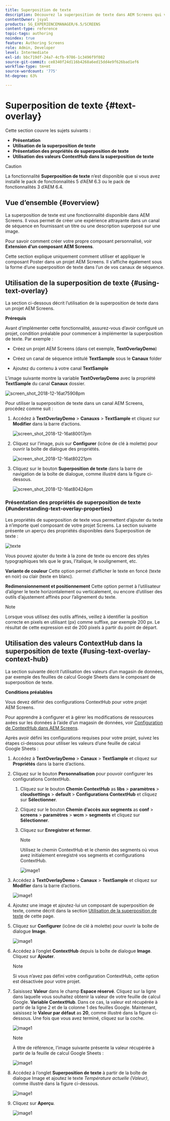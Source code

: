 ```yaml
---
title: Superposition de texte
description: Découvrez la superposition de texte dans AEM Screens qui vous permet de créer une expérience attrayante dans un canal de séquence en incluant un titre ou une description superposés à une image.
contentOwner: jsyal
products: SG_EXPERIENCEMANAGER/6.5/SCREENS
content-type: reference
topic-tags: authoring
noindex: true
feature: Authoring Screens
role: Admin, Developer
level: Intermediate
exl-id: bbc719df-24a7-4cfb-9786-1c3496f9f082
source-git-commit: ce8340f24d116b4268a6ed15dd4e9f626bad1ef6
workflow-type: tm+mt
source-wordcount: '775'
ht-degree: 63%

---
```


# Superposition de texte {#text-overlay}

Cette section couvre les sujets suivants :

* **Présentation**
* **Utilisation de la superposition de texte**
* **Présentation des propriétés de superposition de texte**
* **Utilisation des valeurs ContextHub dans la superposition de texte**

>[!CAUTION]
>
>La fonctionnalité **Superposition de texte** n’est disponible que si vous avez installé le pack de fonctionnalités 5 d’AEM 6.3 ou le pack de fonctionnalités 3 d’AEM 6.4.

## Vue d’ensemble {#overview}

La superposition de texte est une fonctionnalité disponible dans AEM Screens. Il vous permet de créer une expérience attrayante dans un canal de séquence en fournissant un titre ou une description superposé sur une image.

Pour savoir comment créer votre propre composant personnalisé, voir **Extension d’un composant AEM Screens**.

Cette section explique uniquement comment utiliser et appliquer le composant Poster dans un projet AEM Screens. Il s’affiche également sous la forme d’une superposition de texte dans l’un de vos canaux de séquence.

## Utilisation de la superposition de texte {#using-text-overlay}

La section ci-dessous décrit l’utilisation de la superposition de texte dans un projet AEM Screens.

**Prérequis**

Avant d’implémenter cette fonctionnalité, assurez-vous d’avoir configuré un projet, condition préalable pour commencer à implémenter la superposition de texte. Par exemple :

* Créez un projet AEM Screens (dans cet exemple, **TextOverlayDemo**)

* Créez un canal de séquence intitulé **TextSample** sous le **Canaux** folder

* Ajoutez du contenu à votre canal **TextSample**

L’image suivante montre la variable **TextOverlayDemo** avec la propriété **TextSample** du canal **Canaux** dossier.

![screen_shot_2018-12-16at75908pm](assets/screen_shot_2018-12-16at75908pm.png)

Pour utiliser la superposition de texte dans un canal AEM Screens, procédez comme suit :

1. Accédez à **TextOverlayDemo** > **Canauxs** > **TextSample** et cliquez sur **Modifier** dans la barre d’actions.

   ![screen_shot_2018-12-16at80017pm](assets/screen_shot_2018-12-16at80017pm.png)

1. Cliquez sur l’image, puis sur **Configurer** (icône de clé à molette) pour ouvrir la boîte de dialogue des propriétés.

   ![screen_shot_2018-12-16at80221pm](assets/screen_shot_2018-12-16at80221pm.png)

1. Cliquez sur le bouton **Superposition de texte** dans la barre de navigation de la boîte de dialogue, comme illustré dans la figure ci-dessous.

   ![screen_shot_2018-12-16at80424pm](assets/screen_shot_2018-12-16at80424pm.png)

### Présentation des propriétés de superposition de texte {#understanding-text-overlay-properties}

Les propriétés de superposition de texte vous permettent d’ajouter du texte à n’importe quel composant de votre projet Screens. La section suivante présente un aperçu des propriétés disponibles dans Superposition de texte :

![texte](assets/text.gif)

Vous pouvez ajouter du texte à la zone de texte ou encore des styles typographiques tels que le gras, l’italique, le soulignement, etc.

**Variante de couleur** Cette option permet d’afficher le texte en foncé (texte en noir) ou clair (texte en blanc).

**Redimensionnement et positionnement** Cette option permet à l’utilisateur d’aligner le texte horizontalement ou verticalement, ou encore d’utiliser des outils d’ajustement affinés pour l’alignement du texte.

>[!NOTE]
>
>Lorsque vous utilisez des outils affinés, veillez à identifier la position correcte en pixels en utilisant (px) comme suffixe, par exemple 200 px. Le résultat de cette expression est de 200 pixels à partir du point de départ.

## Utilisation des valeurs ContextHub dans la superposition de texte {#using-text-overlay-context-hub}

La section suivante décrit l’utilisation des valeurs d’un magasin de données, par exemple des feuilles de calcul Google Sheets dans le composant de superposition de texte.

**Conditions préalables**

Vous devez définir des configurations ContextHub pour votre projet AEM Screens.

Pour apprendre à configurer et à gérer les modifications de ressources axées sur les données à l’aide d’un magasin de données, voir [Configuration de ContextHub dans AEM Screens](https://experienceleague.adobe.com/fr/docs/experience-manager-screens/user-guide/developing/configuring-context-hub).

Après avoir défini les configurations requises pour votre projet, suivez les étapes ci-dessous pour utiliser les valeurs d’une feuille de calcul Google Sheets :

1. Accédez à **TextOverlayDemo** > **Canaux** > **TextSample** et cliquez sur **Propriétés** dans la barre d’actions.

1. Cliquez sur le bouton **Personnalisation** pour pouvoir configurer les configurations ContextHub.

   1. Cliquez sur le bouton **Chemin ContextHub** as **libs** > **paramètres** > **cloudsettings** > **default** > **Configurations ContextHub** et cliquez sur **Sélectionner**.

   1. Cliquez sur le bouton **Chemin d’accès aux segments** as **conf** > **screens** > **paramètres** > **wcm** > **segments** et cliquez sur **Sélectionner**.

   1. Cliquez sur **Enregistrer et fermer**.

      >[!NOTE]
      >
      >Utilisez le chemin ContextHub et le chemin des segments où vous avez initialement enregistré vos segments et configurations ContextHub.

      ![image1](/help/user-guide/assets/text-overlay/text-overlay8.png)

1. Accédez à **TextOverlayDemo** > **Canaux** > **TextSample** et cliquez sur **Modifier** dans la barre d’actions.

   ![image1](/help/user-guide/assets/text-overlay/text-overlay1.png)

1. Ajoutez une image et ajoutez-lui un composant de superposition de texte, comme décrit dans la section [Utilisation de la superposition de texte](/help/user-guide/text-overlay.md#using-text-overlay) de cette page.

1. Cliquez sur **Configurer** (icône de clé à molette) pour ouvrir la boîte de dialogue **Image**.

   ![image1](/help/user-guide/assets/text-overlay/text-overlay4.png)

1. Accédez à l’onglet **ContextHub** depuis la boîte de dialogue **Image**. Cliquez sur **Ajouter**.

   >[!NOTE]
   >Si vous n’avez pas défini votre configuration ContextHub, cette option est désactivée pour votre projet.

1. Saisissez **Valeur** dans le champ **Espace réservé**. Cliquez sur la ligne dans laquelle vous souhaitez obtenir la valeur de votre feuille de calcul Google. **Variable ContextHub**. Dans ce cas, la valeur est récupérée à partir de la ligne 2 et de la colonne 1 des feuilles Google. Maintenant, saisissez le **Valeur par défaut** as **20**, comme illustré dans la figure ci-dessous. Une fois que vous avez terminé, cliquez sur la coche.

   ![image1](/help/user-guide/assets/text-overlay/text-overlay5.png)

   >[!NOTE]
   >À titre de référence, l’image suivante présente la valeur récupérée à partir de la feuille de calcul Google Sheets :

   ![image1](/help/user-guide/assets/text-overlay/text-overlay6.png)

1. Accédez à l’onglet **Superposition de texte** à partir de la boîte de dialogue Image et ajoutez le texte *Température actuelle {Valeur}*, comme illustré dans la figure ci-dessous.

   ![image1](/help/user-guide/assets/text-overlay/text-overlay7.png)

1. Cliquez sur **Aperçu**. 

   ![image1](/help/user-guide/assets/text-overlay/text-overlay10.png)
